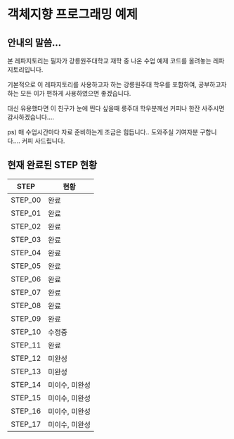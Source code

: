 # 객체지향 프로그래밍 예제
## 안내의 말씀...
본 레파지토리는 필자가 강릉원주대학교 재학 중 나온 수업 예제 코드를 올려놓는 레파지토리입니다.    

기본적으로 이 레파지토리를 사용하고자 하는 강릉원주대 학우를 포함하여, 공부하고자 하는 모든 이가 편하게 사용하였으면 좋겠습니다.    

대신 유용했다면 이 친구가 눈에 띈다 싶을때 릉주대 학우분께선 커피나 한잔 사주시면 감사하겠습니다....    

ps) 매 수업시간마다 자료 준비하는게 조금은 힘듭니다.. 도와주실 기여자분 구합니다.... 커피 사드립니다.
## 현재 완료된 STEP 현황
| STEP | 현황 |
| ---- | --- |
| STEP_00 | 완료 |
| STEP_01 | 완료 |
| STEP_02 | 완료 |
| STEP_03 | 완료 |
| STEP_04 | 완료 |
| STEP_05 | 완료 |
| STEP_06 | 완료 |
| STEP_07 | 완료 |
| STEP_08 | 완료 |
| STEP_09 | 완료 |
| STEP_10 | 수정중 |
| STEP_11 | 완료 |
| STEP_12 | 미완성 |
| STEP_13 | 미완성 |
| STEP_14 | 미이수, 미완성 |
| STEP_15 | 미이수, 미완성 |
| STEP_16 | 미이수, 미완성 |
| STEP_17 | 미이수, 미완성 |